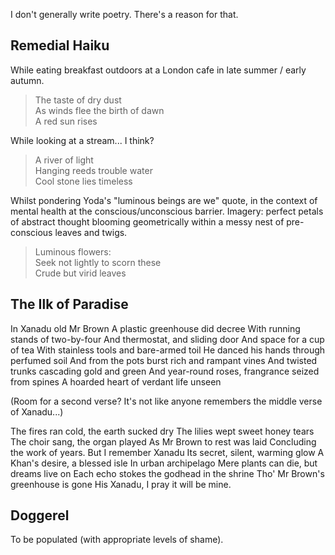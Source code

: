 I don't generally write poetry. There's a reason for that.

## Remedial Haiku

While eating breakfast outdoors at a London cafe in late summer / early autumn.

> The taste of dry dust <br />
> As winds flee the birth of dawn <br />
> A red sun rises

While looking at a stream... I think?

> A river of light <br />
> Hanging reeds trouble water <br />
> Cool stone lies timeless

Whilst pondering Yoda's "luminous beings are we" quote, in the context of mental health at the conscious/unconscious barrier.  Imagery: perfect petals of abstract thought blooming geometrically within a messy nest of pre-conscious leaves and twigs.

> Luminous flowers: <br />
> Seek not lightly to scorn these <br />
> Crude but virid leaves

## The Ilk of Paradise

In Xanadu old Mr Brown
A plastic greenhouse did decree
With running stands of two-by-four
And thermostat, and sliding door
And space for a cup of tea
With stainless tools and bare-armed toil
He danced his hands through perfumed soil
And from the pots burst rich and rampant vines
And twisted trunks cascading gold and green
And year-round roses, frangrance seized from spines
A hoarded heart of verdant life unseen

(Room for a second verse?  It's not like anyone remembers the middle verse of Xanadu...)

The fires ran cold, the earth sucked dry
The lilies wept sweet honey tears
The choir sang, the organ played
As Mr Brown to rest was laid
Concluding the work of years.
But I remember Xanadu
Its secret, silent, warming glow
A Khan's desire, a blessed isle
In urban archipelago
Mere plants can die, but dreams live on
Each echo stokes the godhead in the shrine
Tho' Mr Brown's greenhouse is gone
His Xanadu, I pray it will be mine.

## Doggerel

To be populated (with appropriate levels of shame).

